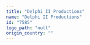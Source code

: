 ```yaml
---
title: "Delphi II Productions"
name: "Delphi II Productions"
id: "7585"
logo_path: "null"
origin_country: ""
---
```

